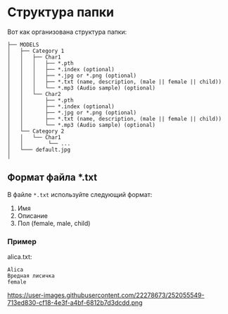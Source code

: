 # Структура папки

Вот как организована структура папки:

```
├── MODELS
│   ├── Category 1
│   │   ├── Char1
│   │   │   ├── *.pth
│   │   │   ├── *.index (optional)
│   │   │   ├── *.jpg or *.png (optional)
│   │   │   ├── *.txt (name, description, (male || female || child))
│   │   │   └── *.mp3 (Audio sample) (optional)
│   │   └── Char2
│   │       ├── *.pth
│   │       ├── *.index (optional)
│   │       ├── *.jpg or *.png (optional)
│   │       ├── *.txt (name, description, (male || female || child))
│   │       └── *.mp3 (Audio sample) (optional)
│   └── Category 2
│   │   └── Char1
│   │        └── ...
│   └─── default.jpg
│
```

## Формат файла *.txt

В файле `*.txt` используйте следующий формат:

1. Имя
2. Описание
3. Пол (female, male, child)

### Пример

alica.txt:

```
Alica
Вредная лисичка
female
```

https://user-images.githubusercontent.com/22278673/252055549-713ed830-cf18-4e3f-a4bf-6812b7d3dcdd.png
